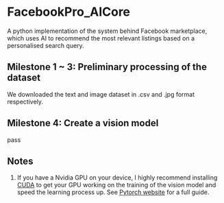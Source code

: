 # FacebookPro_AICore
A python implementation of the system behind Facebook marketplace, which uses AI to recommend the most relevant listings based on a personalised search query.

## Milestone 1 ~ 3: Preliminary processing of the dataset

We downloaded the text and image dataset in .csv and .jpg format respectively.

## Milestone 4: Create a vision model

pass

## Notes

1. If you have a Nvidia GPU on your device, I highly recommend installing [CUDA](https://developer.nvidia.com/cuda-downloads) to get your GPU working on the training of the vision model and speed the learning process up. See [Pytorch website](https://pytorch.org/get-started/locally/) for a full guide.